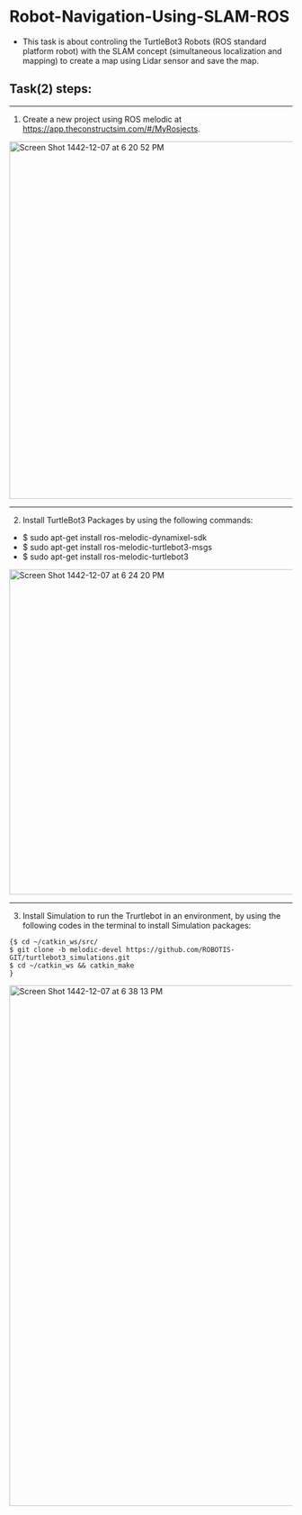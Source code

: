 # Robot-Navigation-Using-SLAM-ROS
- This task is about controling the TurtleBot3 Robots (ROS standard platform robot) with the SLAM concept (simultaneous localization and mapping) to create a map using Lidar sensor and save the map.

## **Task(2) steps:**
---

1. Create a new project using ROS melodic at https://app.theconstructsim.com/#/MyRosjects.

<img width="635" alt="Screen Shot 1442-12-07 at 6 20 52 PM" src="https://user-images.githubusercontent.com/86277104/126044278-1de6852b-d4a4-4cb1-a4d0-95c216c5ab62.png">

---

2. Install TurtleBot3 Packages by using the following commands:
- $ sudo apt-get install ros-melodic-dynamixel-sdk
- $ sudo apt-get install ros-melodic-turtlebot3-msgs
- $ sudo apt-get install ros-melodic-turtlebot3
<img width="578" alt="Screen Shot 1442-12-07 at 6 24 20 PM" src="https://user-images.githubusercontent.com/86277104/126044810-cb995e55-7d93-4342-8352-eff234451cc2.png">


---

3. Install Simulation to run the Trurtlebot in an environment, by using the following codes in the terminal to install Simulation packages:
```
{$ cd ~/catkin_ws/src/
$ git clone -b melodic-devel https://github.com/ROBOTIS-GIT/turtlebot3_simulations.git
$ cd ~/catkin_ws && catkin_make
}
```
<img width="925" alt="Screen Shot 1442-12-07 at 6 38 13 PM" src="https://user-images.githubusercontent.com/86277104/126052548-b8474ecc-0a95-492a-8b0c-34da5d714952.png">


